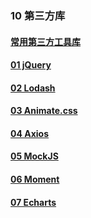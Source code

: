 
### 10 第三方库

#### 	[常用第三方工具库](常用第三方工具库.md)

#### 	[01 jQuery](javascript:void(0);)

#### 	[02 Lodash](javascript:void(0);)

#### 	[03 Animate.css](javascript:void(0);)

#### 	[04 Axios](javascript:void(0);)

#### 	[05 MockJS](javascript:void(0);)

#### 	[06 Moment](javascript:void(0);)

#### 	[07 Echarts](javascript:void(0);)
